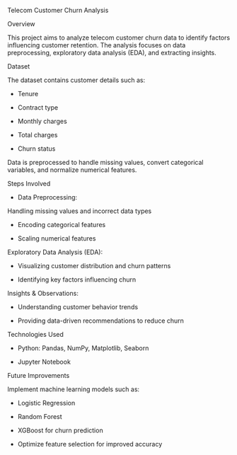 Telecom Customer Churn Analysis

Overview

This project aims to analyze telecom customer churn data to identify factors influencing customer retention. The analysis focuses on data preprocessing, exploratory data analysis (EDA), and extracting insights.

Dataset

The dataset contains customer details such as:

- Tenure

- Contract type

- Monthly charges

- Total charges

- Churn status

Data is preprocessed to handle missing values, convert categorical variables, and normalize numerical features.

Steps Involved

- Data Preprocessing:

Handling missing values and incorrect data types

- Encoding categorical features

- Scaling numerical features

Exploratory Data Analysis (EDA):

- Visualizing customer distribution and churn patterns

- Identifying key factors influencing churn

Insights & Observations:

- Understanding customer behavior trends

- Providing data-driven recommendations to reduce churn

Technologies Used

- Python: Pandas, NumPy, Matplotlib, Seaborn

- Jupyter Notebook

Future Improvements

Implement machine learning models such as:

- Logistic Regression

- Random Forest

- XGBoost for churn prediction

- Optimize feature selection for improved accuracy
